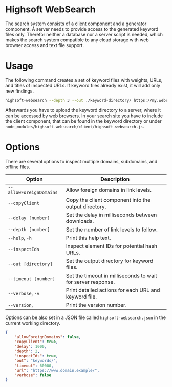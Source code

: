 Highsoft WebSearch
==================

The search system consists of a client component and a generator component. A
server needs to provide access to the generated keyword files only. Therefor
neither a database nor a server script is needed, which makes the search system
compatible to any cloud storage with web browser access and text file support.



Usage
=====

The following command creates a set of keyword files with weights, URLs, and
titles of inspected URLs. If keyword files already exist, it will add only new
findings.

```sh
highsoft-websearch --depth 3 --out ./keyword-directory/ https://my.website.example/
```

Afterwards you have to upload the keyword directory to a server, where it can be
accessed by web browsers. In your search site you have to include the client
component, that can be found in the keyword directory or under
`node_modules/highsoft-websearch/client/highsoft-websearch.js`.


Options
=======

There are several options to inspect multiple domains, subdomains, and offline
files.

| Option                  | Description                                                  |
|-------------------------|--------------------------------------------------------------|
| `--allowForeignDomains` | Allow foreign domains in link levels.                        |
| `--copyClient`          | Copy the client component into the output directory.         |
| `--delay [number]`      | Set the delay in milliseconds between downloads.             |
| `--depth [number]`      | Set the number of link levels to follow.                     |
| `--help`, `-h`          | Print this help text.                                        |
| `--inspectIds`          | Inspect element IDs for potential hash URLs.                 |
| `--out [directory]`     | Set the output directory for keyword files.                  |
| `--timeout [number]`    | Set the timeout in milliseconds to wait for server response. |
| `--verbose`, `-v`       | Print detailed actions for each URL and keyword file.        |
| `--version`,            | Print the version number.                                    |

Options can be also set in a JSON file called `highsoft-websearch.json` in the
current working directory.

```json
{
    "allowForeignDomains": false,
    "copyClient": true,
    "delay": 1000,
    "depth": 2,
    "inspectIds": true,
    "out": "keywords/",
    "timeout": 60000,
    "url": "https://www.domain.example/",
    "verbose": false
}
```
